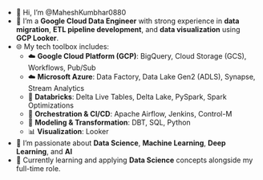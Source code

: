 - 👋 Hi, I’m @MaheshKumbhar0880  
- 💼 I’m a **Google Cloud Data Engineer** with strong experience in **data migration**, **ETL pipeline development**, and **data visualization** using **GCP Looker**.  
- 🌐 My tech toolbox includes:  
  - ☁️ **Google Cloud Platform (GCP)**: BigQuery, Cloud Storage (GCS), Workflows, Pub/Sub  
  - ☁️ **Microsoft Azure**: Data Factory, Data Lake Gen2 (ADLS), Synapse, Stream Analytics  
  - 🔷 **Databricks**: Delta Live Tables, Delta Lake, PySpark, Spark Optimizations  
  - 🔁 **Orchestration & CI/CD**: Apache Airflow, Jenkins, Control-M  
  - 🧠 **Modeling & Transformation**: DBT, SQL, Python  
  - 📊 **Visualization**: Looker  
- 🤖 I’m passionate about **Data Science**, **Machine Learning**, **Deep Learning**, and **AI**  
- 🌱 Currently learning and applying **Data Science** concepts alongside my full-time role.
